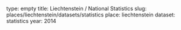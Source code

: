 type: empty
title: Liechtenstein / National Statistics
slug: places/liechtenstein/datasets/statistics
place: liechtenstein
dataset: statistics
year: 2014
